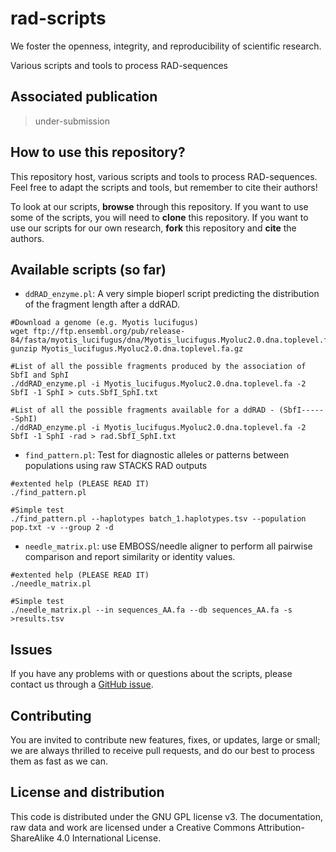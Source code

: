 # rad-scripts

We foster the openness, integrity, and reproducibility of scientific research.

Various scripts and tools to process RAD-sequences

## Associated publication

> under-submission

## How to use this repository?

This repository host, various scripts and tools to process RAD-sequences. Feel free to adapt the scripts and tools, but remember to cite their authors!

To look at our scripts, **browse** through this repository. If you want to use some of the scripts, you will need to **clone** this repository. If you want to use our scripts for our own research, **fork** this repository and **cite** the authors.

## Available scripts (so far)

* `ddRAD_enzyme.pl`: A very simple bioperl script predicting the distribution of the fragment length after a ddRAD.

```
#Download a genome (e.g. Myotis lucifugus)
wget ftp://ftp.ensembl.org/pub/release-84/fasta/myotis_lucifugus/dna/Myotis_lucifugus.Myoluc2.0.dna.toplevel.fa.gz
gunzip Myotis_lucifugus.Myoluc2.0.dna.toplevel.fa.gz

#List of all the possible fragments produced by the association of SbfI and SphI
./ddRAD_enzyme.pl -i Myotis_lucifugus.Myoluc2.0.dna.toplevel.fa -2 SbfI -1 SphI > cuts.SbfI_SphI.txt

#List of all the possible fragments available for a ddRAD - (SbfI------SphI)
./ddRAD_enzyme.pl -i Myotis_lucifugus.Myoluc2.0.dna.toplevel.fa -2 SbfI -1 SphI -rad > rad.SbfI_SphI.txt
```

* `find_pattern.pl`: Test for diagnostic alleles or patterns between populations using raw STACKS RAD outputs

```
#extented help (PLEASE READ IT)
./find_pattern.pl

#Simple test
./find_pattern.pl --haplotypes batch_1.haplotypes.tsv --population pop.txt -v --group 2 -d

```


* `needle_matrix.pl`: use EMBOSS/needle aligner to perform all pairwise comparison and report similarity or identity values.

```
#extented help (PLEASE READ IT)
./needle_matrix.pl

#Simple test
./needle_matrix.pl --in sequences_AA.fa --db sequences_AA.fa -s >results.tsv

```

## Issues

If you have any problems with or questions about the scripts, please contact us through a [GitHub issue](https://github.com/pseudogene/rad-scripts/issues).


## Contributing

You are invited to contribute new features, fixes, or updates, large or small; we are always thrilled to receive pull requests, and do our best to process them as fast as we can.


## License and distribution


This code is distributed under the GNU GPL license v3. The documentation, raw data and work are licensed under a Creative Commons Attribution-ShareAlike 4.0 International License.​

